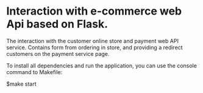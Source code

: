 # Interaction with e-commerce web Api based on Flask.

The interaction with the customer online store and payment web API service.
Contains form from ordering in store, and providing a redirect customers on the payment service page.

To install all dependencies and run the application, you can use the console command to Makefile:

$make start
